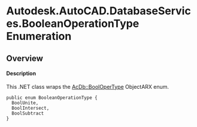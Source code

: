 # Autodesk.AutoCAD.DatabaseServices.BooleanOperationType Enumeration

## Overview

#### Description
This .NET class wraps the [AcDb::BoolOperType](AcDb__BoolOperType.md) ObjectARX enum.
```text
public enum BooleanOperationType {
  BoolUnite,
  BoolIntersect,
  BoolSubtract
}
```